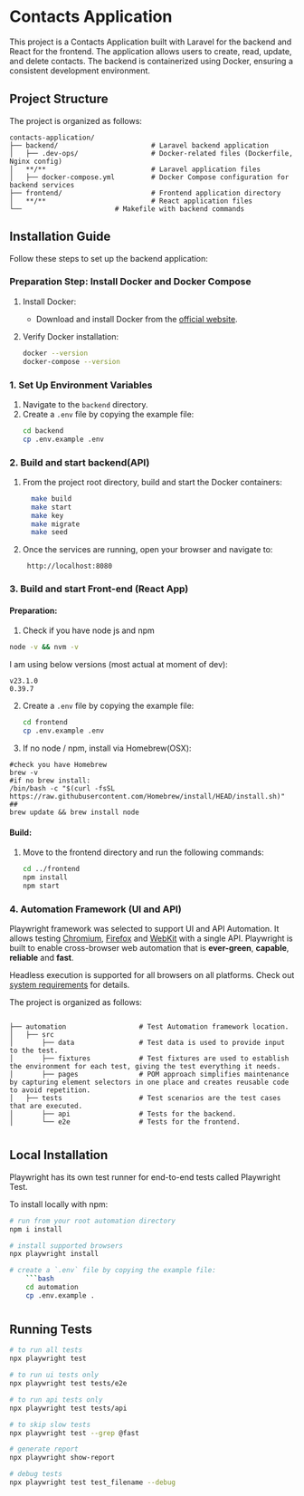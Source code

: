 # Contacts Application

This project is a Contacts Application built with Laravel for the backend and  React for the frontend. The application allows users to create, read, update, and delete contacts. The backend is containerized using Docker, ensuring a consistent development environment.

## Project Structure

The project is organized as follows:

```plaintext
contacts-application/
├── backend/                       # Laravel backend application
│   ├── .dev-ops/                  # Docker-related files (Dockerfile, Nginx config)
│   **/**                          # Laravel application files
│   ├── docker-compose.yml         # Docker Compose configuration for backend services
├── frontend/                      # Frontend application directory
│   **/**                          # React application files
└──                       # Makefile with backend commands
```

## Installation Guide

Follow these steps to set up the backend application:

### Preparation Step: Install Docker and Docker Compose

1. Install Docker:
    - Download and install Docker from the [official website](https://www.docker.com/products/docker-desktop).

2. Verify Docker installation:
   ```bash
   docker --version
   docker-compose --version
   ```

### 1. Set Up Environment Variables

1. Navigate to the `backend` directory.
2. Create a `.env` file by copying the example file:
    ```bash
    cd backend
    cp .env.example .env
    ```

### 2. Build and start backend(API)
1. From the project root directory, build and start the Docker containers:
    ```bash
      make build
      make start
      make key
      make migrate
      make seed
    ```
2. Once the services are running, open your browser and navigate to:
   ```
    http://localhost:8080
   ```
### 3. Build and start Front-end (React App)

#### Preparation:
1. Check if you have node js and npm
```bash
node -v && nvm -v
```
I am using below versions (most actual at moment of dev):
```aiignore
v23.1.0
0.39.7
```
2. Create a `.env` file by copying the example file:
    ```bash
    cd frontend
    cp .env.example .env
    ```

3. If no node / npm, install via Homebrew(OSX):
```aiignore
#check you have Homebrew
brew -v
#if no brew install:
/bin/bash -c "$(curl -fsSL https://raw.githubusercontent.com/Homebrew/install/HEAD/install.sh)"
##
brew update && brew install node
```

#### Build:
1. Move to the frontend directory and run the following commands:
    ```bash
    cd ../frontend
    npm install
    npm start
    ```


### 4. Automation Framework (UI and API)

Playwright framework was selected to support UI and API Automation. It allows testing [Chromium](https://www.chromium.org/Home), [Firefox](https://www.mozilla.org/en-US/firefox/new/) and [WebKit](https://webkit.org/) with a single API. Playwright is built to enable cross-browser web automation that is **ever-green**, **capable**, **reliable** and **fast**.

Headless execution is supported for all browsers on all platforms. Check out [system requirements](https://playwright.dev/docs/library#system-requirements) for details.

The project is organized as follows:

```plaintext

├── automation                  # Test Automation framework location.
│   ├── src   
│       ├── data                # Test data is used to provide input to the test.
│       ├── fixtures            # Test fixtures are used to establish the environment for each test, giving the test everything it needs. 
│       ├── pages               # POM approach simplifies maintenance by capturing element selectors in one place and creates reusable code to avoid repetition.             
│   ├── tests                   # Test scenarios are the test cases that are executed.
│       ├── api                 # Tests for the backend.
│       └── e2e                 # Tests for the frontend.

```


# <!--Local Installation -->
## Local Installation

Playwright has its own test runner for end-to-end tests called Playwright Test.

To install locally with npm:

```sh
# run from your root automation directory
npm i install

# install supported browsers
npx playwright install  

# create a `.env` file by copying the example file:
    ```bash
    cd automation
    cp .env.example .

```

# <!-- Running Tests -->
## Running Tests

```sh
# to run all tests
npx playwright test

# to run ui tests only
npx playwright test tests/e2e

# to run api tests only
npx playwright test tests/api

# to skip slow tests
npx playwright test --grep @fast

# generate report
npx playwright show-report

# debug tests
npx playwright test test_filename --debug

```

